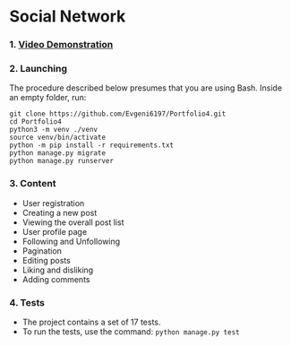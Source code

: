 # Social Network

 ### 1.  [Video Demonstration ](https://youtu.be/9lLTQqQ-Re4)

 ### 2. Launching

   The procedure described below presumes that you are using Bash. 
   Inside an empty folder, run: 
   
   ```
   git clone https://github.com/Evgeni6197/Portfolio4.git
   cd Portfolio4
   python3 -m venv ./venv
   source venv/bin/activate
   python -m pip install -r requirements.txt
   python manage.py migrate
   python manage.py runserver
   ```

### 3. Content
  - User registration
  - Creating a new post
  - Viewing the overall post list 
  - User profile page 
  - Following and Unfollowing
  - Pagination
  - Editing posts
  - Liking and disliking
  - Adding comments

### 4. Tests

  - The project contains a set of 17 tests.
  - To run the tests, use the command: `python manage.py test`
  
 
  
